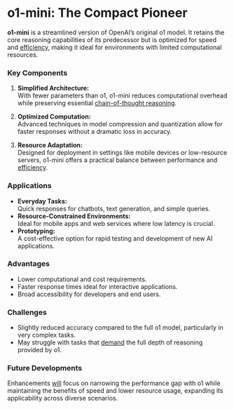 # o1-mini: The Compact Pioneer

**o1-mini** is a streamlined version of OpenAI’s original o1 model. It retains the core reasoning capabilities of its predecessor but is optimized for speed and [efficiency](../e/efficiency.md), making it ideal for environments with limited computational resources.

### Key Components

1. **Simplified Architecture:**  
   With fewer parameters than o1, o1-mini reduces computational overhead while preserving essential [chain-of-thought reasoning](../c/chain-of-thought_reasoning.md).

2. **Optimized Computation:**  
   Advanced techniques in model compression and quantization allow for faster responses without a dramatic loss in accuracy.

3. **Resource Adaptation:**  
   Designed for deployment in settings like mobile devices or low-resource servers, o1-mini offers a practical balance between performance and [efficiency](../e/efficiency.md).

### Applications

- **Everyday Tasks:**  
  Quick responses for chatbots, text generation, and simple queries.
- **Resource-Constrained Environments:**  
  Ideal for mobile apps and web services where low latency is crucial.
- **Prototyping:**  
  A cost-effective option for rapid testing and development of new AI applications.

### Advantages

- Lower computational and cost requirements.
- Faster response times ideal for interactive applications.
- Broad accessibility for developers and end users.

### Challenges

- Slightly reduced accuracy compared to the full o1 model, particularly in very complex tasks.
- May struggle with tasks that [demand](../d/demand.md) the full depth of reasoning provided by o1.

### Future Developments

Enhancements [will](../w/will.md) focus on narrowing the performance gap with o1 while maintaining the benefits of speed and lower resource usage, expanding its applicability across diverse scenarios.
